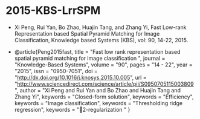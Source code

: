 # 2015-KBS-LrrSPM
* Xi Peng, Rui Yan, Bo Zhao, Huajin Tang, and Zhang Yi, Fast Low-rank Representation based Spatial Pyramid Matching for Image Classification, Knowledge based Systems (KBS), vol: 90, 14-22, 2015.

* @article{Peng2015fast,
title = "Fast low rank representation based spatial pyramid matching for image classification ",
journal = "Knowledge-Based Systems",
volume = "90",
pages = "14 - 22",
year = "2015",
issn = "0950-7051",
doi = "http://dx.doi.org/10.1016/j.knosys.2015.10.005",
url = "http://www.sciencedirect.com/science/article/pii/S0950705115003809",
author = "Xi Peng and Rui Yan and Bo Zhao and Huajin Tang and Zhang Yi",
keywords = "Closed-form solution",
keywords = "Efficiency",
keywords = "Image classification",
keywords = "Thresholding ridge regression",
keywords = "2-regularization "
}
